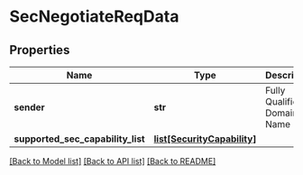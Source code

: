 # SecNegotiateReqData

## Properties
Name | Type | Description | Notes
------------ | ------------- | ------------- | -------------
**sender** | **str** | Fully Qualified Domain Name | 
**supported_sec_capability_list** | [**list[SecurityCapability]**](SecurityCapability.md) |  | 

[[Back to Model list]](../README.md#documentation-for-models) [[Back to API list]](../README.md#documentation-for-api-endpoints) [[Back to README]](../README.md)



